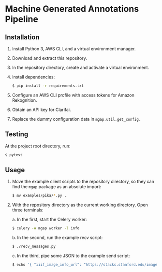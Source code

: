 # Machine Generated Annotations Pipeline

## Installation

1. Install Python 3, AWS CLI, and a virtual environment manager.
2. Download and extract this repository.
3. In the repository directory, create and activate a virtual environment.
4. Install dependencies:

    ```bash
    $ pip install -r requirements.txt
    ```

5. Configure an AWS CLI profile with access tokens for Amazon Rekognition.
6. Obtain an API key for Clarifai.
7. Replace the dummy configuration data in `mgap.util.get_config`.

## Testing

At the project root directory, run:

```bash
$ pytest
```

## Usage

1. Move the example client scripts to the repository directory, so they can find the `mgap` package as an absolute import:

    ```bash
    $ mv examples/pika/*.py .
    ```

2. With the repository directory as the current working directory, Open three terminals:

    a. In the first, start the Celery worker:

    ```bash
    $ celery -A mgap worker -l info
    ```

    b. In the second, run the example recv script:

    ```bash
    $ ./recv_messages.py
    ```

    c. In the third, pipe some JSON to the example send script:

    ```bash
    $ echo '{ "iiif_image_info_url": "https://stacks.stanford.edu/image/iiif/gp903kf9548%2FSC1041_SAIL_Office_1979", "iiif_manifest_url": "https://purl.stanford.edu/gp903kf9548/iiif/manifest", "item_ark": "" }' | ./send_messages.py
    ```

